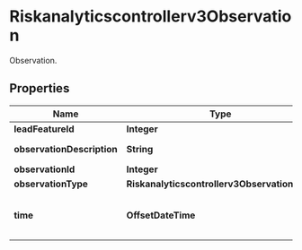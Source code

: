 

# Riskanalyticscontrollerv3Observation

Observation.

## Properties

| Name | Type | Description | Notes |
|------------ | ------------- | ------------- | -------------|
|**leadFeatureId** | **Integer** | Lead feature id. |  [optional] |
|**observationDescription** | **String** | Observation description. |  [optional] |
|**observationId** | **Integer** | Id. |  [optional] |
|**observationType** | **Riskanalyticscontrollerv3ObservationType** |  |  [optional] |
|**time** | **OffsetDateTime** | Time - date in format YYYY-MM-DDTHH:mm:ssZ. |  [optional] |



